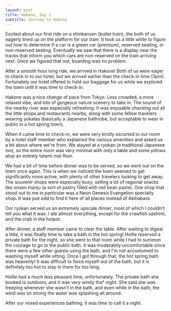 ```yaml
---
layout: post
title: Hakone, Day 1
subtitle: Journey to Hakone
---
```


Excited about our first ride on a shinkansen (bullet train), the both of us eagerly lined up on the platform for our train. It took us a little while to figure out how to determine if a car is a green car (premium), reserved seating, or non-reserved seating. Eventually we saw that there is a display near the tracks that inform you which cars are non-reserved on the train arriving next. Once we figured that out, boarding was no problem.

After a smooth hour long ride, we arrived in Hakone! Both of us were eager to check in to our hotel, but we arrived earlier than the check-in time (3pm). Fortunately our hotel offered to hold our baggage for us while we explored the town until it was time to check-in.

Hakone was a nice change of pace from Tokyo. Less crowded, a more relaxed vibe, and lots of gorgeous nature scenery to take in. The sound of the nearby river was especially refreshing. It was enjoyable checking out all the little shops and restaurants nearby, along with some fellow travelers wearing yukatas (basically a Japanese bathrobe, but acceptable to wear in public in a hot spring town).

When it came time to check-in, we were very kindly escorted to our room by a hotel staff member who explained the various amenities and asked us a bit about where we're from. We stayed at a ryokan (a traditional Japanese inn), so the entire room was very minimal with only a table and some pillows atop an entirely tatami mat floor. 

We had a bit of time before dinner was to be served, so we went out on the town once again. This is when we noticed the town seemed to get significantly more active, with plenty of other travelers looking to get away. The souvenir shops were especially busy, selling a lot of regional snacks like onsen manju (a sort of pastry filled with red bean paste). One shop that stood out to me in particular was a Neon Genesis Evangelion specialty shop. It was just odd to find it here of all places instead of Akihabara.

Our ryokan served us an extremely upscale dinner, most of which I couldn't tell you what it was. I ate almost everything, except for the crawfish sashimi, and the crab in the hotpot.

After dinner, a staff member came to clear the table. After waiting to digest a little, it was finally time to take a bath in the hot spring! Hollie reserved a private bath for the night, so she went to that room while I had to summon the courage to go to the public bath. It was moderately uncomfortable since there were a few other guests using the bath, and I'm not accustomed to washing myself while sitting. Once I got through that, the hot spring bath was heavenly! It was difficult to force myself out of the bath, but it is definitely too hot to stay in there for too long.

Hollie had a much less pleasant time, unfortunately. The private bath she booked is outdoors, and it was very windy tha† night. She said she was freezing whenever she wasn't in the bath, and even while _in_ the bath, the wind was so strong the water was splashing all around.

After our mixed experiences bathing, it was time to call it a night.
